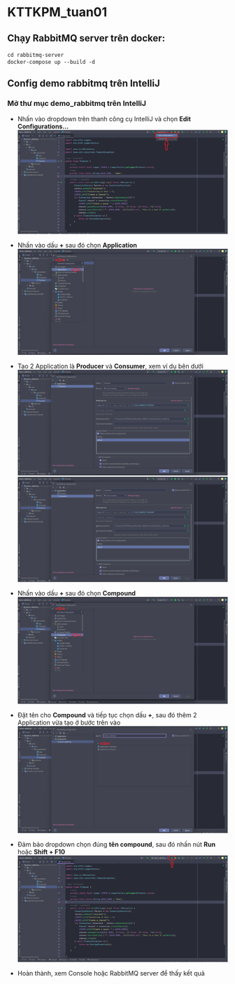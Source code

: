 # KTTKPM_tuan01
## Chạy RabbitMQ server trên docker:
  ```
  cd rabbitmq-server
  docker-compose up --build -d
  ```

## Config demo rabbitmq trên IntelliJ
### Mở thư mục demo_rabbitmq trên IntelliJ
- Nhấn vào dropdown trên thanh công cụ IntelliJ và chọn **Edit Configurations...**
  <img src="/images/configuration/image2.png" alt=""/>

- Nhấn vào dấu **+** sau đó chọn **Application**
  <img src="/images/configuration/image3.png" alt=""/>
  
- Tạo 2 Application là **Producer** và **Consumer**, xem ví dụ bên dưới
  <img src="/images/configuration/image4.png" alt=""/>
  <img src="/images/configuration/image5.png" alt=""/>
  
- Nhấn vào dấu **+** sau đó chọn **Compound**
  <img src="/images/configuration/image6.png" alt=""/>
  
- Đặt tên cho **Compound** và tiếp tục chọn dấu **+**, sau đó thêm 2 Application vừa tạo ở bước trên vào
  <img src="/images/configuration/image7.png" alt=""/>
  
- Đảm bảo dropdown chọn đúng **tên compound**, sau đó nhấn nút **Run** hoặc **Shift + F10**
  <img src="/images/configuration/image8.png" alt=""/>
  
- Hoàn thành, xem Console hoặc RabbitMQ server để thấy kết quả
